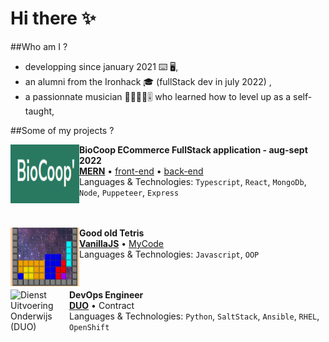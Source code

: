 # Hi there ✨

##Who am I ?

- developping since january 2021 ⌨️ 🖥️,
- an alumni from the Ironhack 🎓 (fullStack dev in july 2022) ,
- a passionnate musician 🎺🎹🎷🎸🎚️ who learned how to level up as a self-taught,

##Some of my projects ?

[<img align="left" height="94px" width="110px" alt="KPN" src="https://github.com/RomainC75/RomainC75/raw/main/bioCoop.png"/>](https://biocoop-ecommerce.netlify.app/)

**BioCoop ECommerce FullStack application - aug-sept 2022** \
[**MERN**](https://biocoop-ecommerce.netlify.app/) • [front-end](https://github.com/RomainC75/ecommerce-front) • [back-end](https://github.com/RomainC75/ecommerce-back) \
Languages & Technologies: `Typescript`, `React`, `MongoDb`, `Node`, `Puppeteer`, `Express` \
<br/>
<br/>


[<img align="left" height="94px" width="110px" alt="KPN" src="https://github.com/RomainC75/RomainC75/raw/main/tetris.png"/>](https://biocoop-ecommerce.netlify.app/)

**Good old Tetris** \
[**VanillaJS**](https://romainc75.github.io/IronHack-retroTetris-JS/) • [MyCode](https://github.com/RomainC75/IronHack-retroTetris-JS) \
Languages & Technologies: `Javascript`, `OOP` \
<br/>
<br/>

[<img align="left" height="94px" width="94px" alt="Dienst Uitvoering Onderwijs (DUO)" src="https://github.com/roaldnefs/roaldnefs/blob/main/images/duo.jpeg?raw=true"/>](https://duo.nl/)

**DevOps Engineer** \
[**DUO**](https://duo.nl/) • Contract \
Languages & Technologies: `Python`, `SaltStack`, `Ansible`, `RHEL`, `OpenShift` \
<br/>
<br/>

